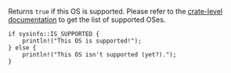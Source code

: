 Returns `true` if this OS is supported. Please refer to the
[crate-level documentation](index.html) to get the list of supported OSes.

```
if sysinfo::IS_SUPPORTED {
    println!("This OS is supported!");
} else {
    println!("This OS isn't supported (yet?).");
}
```
